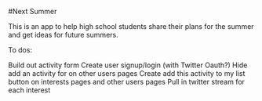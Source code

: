 #Next Summer

This is an app to help high school students share their plans for the summer and get ideas for future summers.

To dos:

Build out activity form
Create user signup/login (with Twitter Oauth?)
Hide add an activity for on other users pages
Create add this activity to my list button on interests pages and other users pages
Pull in twitter stream for each interest

